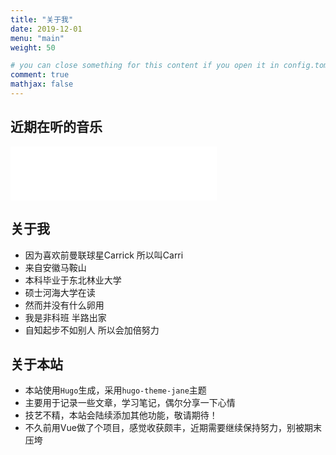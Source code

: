 ```yaml
---
title: "关于我"
date: 2019-12-01
menu: "main"
weight: 50

# you can close something for this content if you open it in config.toml.
comment: true
mathjax: false
---
```

## 近期在听的音乐
<iframe frameborder="no" border="0" marginwidth="0" marginheight="0" width=330 height=86 src="//music.163.com/outchain/player?type=2&id=1371757761&auto=1&height=66"></iframe>

## 关于我
* 因为喜欢前曼联球星Carrick 所以叫Carri
* 来自安徽马鞍山
* 本科毕业于东北林业大学
* 硕士河海大学在读
* 然而并没有什么卵用
* 我是非科班 半路出家
* 自知起步不如别人 所以会加倍努力

## 关于本站
* 本站使用`Hugo`生成，采用`hugo-theme-jane`主题
* 主要用于记录一些文章，学习笔记，偶尔分享一下心情
* 技艺不精，本站会陆续添加其他功能，敬请期待！
* 不久前用Vue做了个项目，感觉收获颇丰，近期需要继续保持努力，别被期末压垮



